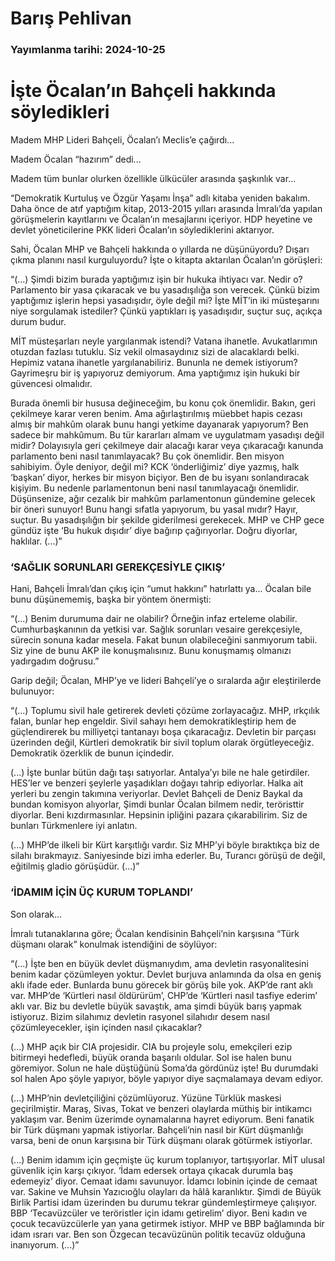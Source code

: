 # Barış Pehlivan

### Yayımlanma tarihi: 2024-10-25

# İşte Öcalan’ın Bahçeli hakkında söyledikleri

Madem MHP Lideri Bahçeli, Öcalan’ı Meclis’e çağırdı...

Madem Öcalan “hazırım” dedi...

Madem tüm bunlar olurken özellikle ülkücüler arasında şaşkınlık var...

“Demokratik Kurtuluş ve Özgür Yaşamı İnşa” adlı kitaba yeniden bakalım. Daha önce de atıf yaptığım kitap, 2013-2015 yılları arasında İmralı’da yapılan görüşmelerin kayıtlarını ve Öcalan’ın mesajlarını içeriyor. HDP heyetine ve devlet yöneticilerine PKK lideri Öcalan’ın söylediklerini aktarıyor.

Sahi, Öcalan MHP ve Bahçeli hakkında o yıllarda ne düşünüyordu? Dışarı çıkma planını nasıl kurguluyordu? İşte o kitapta aktarılan Öcalan’ın görüşleri:

“(...) Şimdi bizim burada yaptığımız işin bir hukuka ihtiyacı var. Nedir o? Parlamento bir yasa çıkaracak ve bu yasadışılığa son verecek. Çünkü bizim yaptığımız işlerin hepsi yasadışıdır, öyle değil mi? İşte MİT’in iki müsteşarını niye sorgulamak istediler? Çünkü yaptıkları iş yasadışıdır, suçtur suç, açıkça durum budur.

MİT müsteşarları neyle yargılanmak istendi? Vatana ihanetle. Avukatlarımın otuzdan fazlası tutuklu. Siz vekil olmasaydınız sizi de alacaklardı belki. Hepimiz vatana ihanetle yargılanabiliriz. Bununla ne demek istiyorum? Gayrimeşru bir iş yapıyoruz demiyorum. Ama yaptığımız işin hukuki bir güvencesi olmalıdır.

Burada önemli bir hususa değineceğim, bu konu çok önemlidir. Bakın, geri çekilmeye karar veren benim. Ama ağırlaştırılmış müebbet hapis cezası almış bir mahkûm olarak bunu hangi yetkime dayanarak yapıyorum? Ben sadece bir mahkûmum. Bu tür kararları almam ve uygulatmam yasadışı değil midir? Dolayısıyla geri çekilmeye dair alacağı karar veya çıkaracağı kanunda parlamento beni nasıl tanımlayacak? Bu çok önemlidir. Ben misyon sahibiyim. Öyle deniyor, değil mi? KCK ‘önderliğimiz’ diye yazmış, halk ‘başkan’ diyor, herkes bir misyon biçiyor. Ben de bu isyanı sonlandıracak kişiyim. Bu nedenle parlamentonun beni nasıl tanımlayacağı önemlidir. Düşünsenize, ağır cezalık bir mahkûm parlamentonun gündemine gelecek bir öneri sunuyor! Bunu hangi sıfatla yapıyorum, bu yasal mıdır? Hayır, suçtur. Bu yasadışılığın bir şekilde giderilmesi gerekecek. MHP ve CHP gece gündüz işte ‘Bu hukuk dışıdır’ diye bağırıp çağırıyorlar. Doğru diyorlar, haklılar. (...)”


### ‘SAĞLIK SORUNLARI GEREKÇESİYLE ÇIKIŞ’

Hani, Bahçeli İmralı’dan çıkış için “umut hakkını” hatırlattı ya... Öcalan bile bunu düşünememiş, başka bir yöntem önermişti:

“(...) Benim durumuma dair ne olabilir? Örneğin infaz erteleme olabilir. Cumhurbaşkanının da yetkisi var. Sağlık sorunları vesaire gerekçesiyle, sürecin sonuna kadar mesela. Fakat bunun olabileceğini sanmıyorum tabii. Siz yine de bunu AKP ile konuşmalısınız. Bunu konuşmamış olmanızı yadırgadım doğrusu.”

Garip değil; Öcalan, MHP’ye ve lideri Bahçeli’ye o sıralarda ağır eleştirilerde bulunuyor:

“(...) Toplumu sivil hale getirerek devleti çözüme zorlayacağız. MHP, ırkçılık falan, bunlar hep engeldir. Sivil sahayı hem demokratikleştirip hem de güçlendirerek bu milliyetçi tantanayı boşa çıkaracağız. Devletin bir parçası üzerinden değil, Kürtleri demokratik bir sivil toplum olarak örgütleyeceğiz. Demokratik özerklik de bunun içindedir.

(...) İşte bunlar bütün dağı taşı satıyorlar. Antalya’yı bile ne hale getirdiler. HES’ler ve benzeri şeylerle yaşadıkları doğayı tahrip ediyorlar. Halka ait yerleri bu zengin takımına veriyorlar. Devlet Bahçeli de Deniz Baykal da bundan komisyon alıyorlar, Şimdi bunlar Öcalan bilmem nedir, teröristtir diyorlar. Beni kızdırmasınlar. Hepsinin ipliğini pazara çıkarabilirim. Siz de bunları Türkmenlere iyi anlatın.

(...) MHP’de ilkeli bir Kürt karşıtlığı vardır. Siz MHP’yi böyle bıraktıkça biz de silahı bırakmayız. Saniyesinde bizi imha ederler. Bu, Turancı görüşü de değil, eğitilmiş gladio görüşüdür. (...)”


### ‘İDAMIM İÇİN ÜÇ KURUM TOPLANDI’

Son olarak...

İmralı tutanaklarına göre; Öcalan kendisinin Bahçeli’nin karşısına “Türk düşmanı olarak” konulmak istendiğini de söylüyor:

“(...) İşte ben en büyük devlet düşmanıydım, ama devletin rasyonalitesini benim kadar çözümleyen yoktur. Devlet burjuva anlamında da olsa en geniş aklı ifade eder. Bunlarda bunu görecek bir görüş bile yok. AKP’de rant aklı var. MHP’de ‘Kürtleri nasıl öldürürüm’, CHP’de ‘Kürtleri nasıl tasfiye ederim’ aklı var. Biz bu devletle büyük savaştık, ama şimdi büyük barış yapmak istiyoruz. Bizim silahımız devletin rasyonel silahıdır desem nasıl çözümleyecekler, işin içinden nasıl çıkacaklar?

(...) MHP açık bir CIA projesidir. CIA bu projeyle solu, emekçileri ezip bitirmeyi hedefledi, büyük oranda başarılı oldular. Sol ise halen bunu göremiyor. Solun ne hale düştüğünü Soma’da gördünüz işte! Bu durumdaki sol halen Apo şöyle yapıyor, böyle yapıyor diye saçmalamaya devam ediyor.

(...) MHP’nin devletçiliğini çözümlüyoruz. Yüzüne Türklük maskesi geçirilmiştir. Maraş, Sivas, Tokat ve benzeri olaylarda müthiş bir intikamcı yaklaşım var. Benim üzerimde oynamalarına hayret ediyorum. Beni fanatik bir Türk düşmanı yapmak istiyorlar. Bahçeli’nin nasıl bir Kürt düşmanlığı varsa, beni de onun karşısına bir Türk düşmanı olarak götürmek istiyorlar.

(...) Benim idamım için geçmişte üç kurum toplanıyor, tartışıyorlar. MİT ulusal güvenlik için karşı çıkıyor. ‘İdam edersek ortaya çıkacak durumla baş edemeyiz’ diyor. Cemaat idamı savunuyor. İdamcı lobinin içinde de cemaat var. Sakine ve Muhsin Yazıcıoğlu olayları da hâlâ karanlıktır. Şimdi de Büyük Birlik Partisi idam üzerinden bu durumu tekrar gündemleştirmeye çalışıyor. BBP ‘Tecavüzcüler ve teröristler için idamı getirelim’ diyor. Beni kadın ve çocuk tecavüzcülerle yan yana getirmek istiyor. MHP ve BBP bağlamında bir idam ısrarı var. Ben son Özgecan tecavüzünün politik tecavüz olduğuna inanıyorum. (...)”

